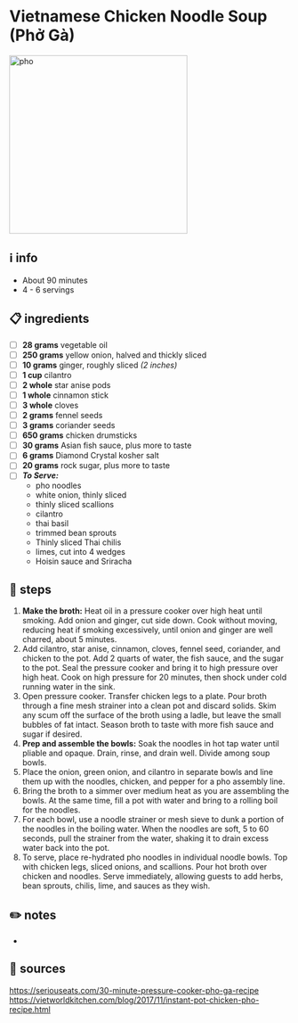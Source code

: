 # Vietnamese Chicken Noodle Soup (Phở Gà)
<img src="https://www.seriouseats.com/thmb/k8dcGfideZwNlLWcWT0fbaQ-OVE=/750x0/filters:no_upscale():max_bytes(150000):strip_icc()/__opt__aboutcom__coeus__resources__content_migration__serious_eats__seriouseats.com__recipes__images__2015__01__20140108-pressure-cooker-pho-ga-vietnamese-chicken-noodle-soup-06-16a750a314f7453084da70c4ba982ee2.jpg" alt="pho" width="320"/>  

## ℹ️ info
* About 90 minutes  
* 4 - 6 servings  

## 📋 ingredients
- [ ] **28	grams**	vegetable oil
- [ ] **250	grams**	yellow onion, halved and thickly sliced
- [ ] **10	grams**	ginger, roughly sliced *(2 inches)*
- [ ] **1	cup**	cilantro
- [ ] **2	whole**	star anise pods
- [ ] **1	whole**	cinnamon stick
- [ ] **3	whole**	cloves
- [ ] **2	grams**	fennel seeds
- [ ] **3	grams**	coriander seeds
- [ ] **650	grams**	chicken drumsticks
- [ ] **30	grams**	Asian fish sauce, plus more to taste
- [ ] **6	grams**	Diamond Crystal kosher salt
- [ ] **20	grams**	rock sugar, plus more to taste
- [ ] ***To Serve:***  
	* pho noodles
	* white onion, thinly sliced
	* thinly sliced scallions
	* cilantro
	* thai basil
	* trimmed bean sprouts
	* Thinly sliced Thai chilis
	* limes, cut into 4 wedges
	* Hoisin sauce and Sriracha 

## 🔪 steps
1. **Make the broth:** Heat oil in a pressure cooker over high heat until smoking. Add onion and ginger, cut side down. Cook without moving, reducing heat if smoking excessively, until onion and ginger are well charred, about 5 minutes.
2. Add cilantro, star anise, cinnamon, cloves, fennel seed, coriander, and chicken to the pot. Add 2 quarts of water, the fish sauce, and the sugar to the pot. Seal the pressure cooker and bring it to high pressure over high heat. Cook on high pressure for 20 minutes, then shock under cold running water in the sink.
3. Open pressure cooker. Transfer chicken legs to a plate. Pour broth through a fine mesh strainer into a clean pot and discard solids. Skim any scum off the surface of the broth using a ladle, but leave the small bubbles of fat intact. Season broth to taste with more fish sauce and sugar if desired.
4. **Prep and assemble the bowls:** Soak the noodles in hot tap water until pliable and opaque. Drain, rinse, and drain well. Divide among soup bowls.
5. Place the onion, green onion, and cilantro in separate bowls and line them up with the noodles, chicken, and pepper for a pho assembly line.
6. Bring the broth to a simmer over medium heat as you are assembling the bowls. At the same time, fill a pot with water and bring to a rolling boil for the noodles.
7. For each bowl, use a noodle strainer or mesh sieve to dunk a portion of the noodles in the boiling water. When the noodles are soft, 5 to 60 seconds, pull the strainer from the water, shaking it to drain excess water back into the pot.
8. To serve, place re-hydrated pho noodles in individual noodle bowls. Top with chicken legs, sliced onions, and scallions. Pour hot broth over chicken and noodles. Serve immediately, allowing guests to add herbs, bean sprouts, chilis, lime, and sauces as they wish. 


## ✏️ notes
* 

## 🔗 sources
https://seriouseats.com/30-minute-pressure-cooker-pho-ga-recipe  
https://vietworldkitchen.com/blog/2017/11/instant-pot-chicken-pho-recipe.html  
